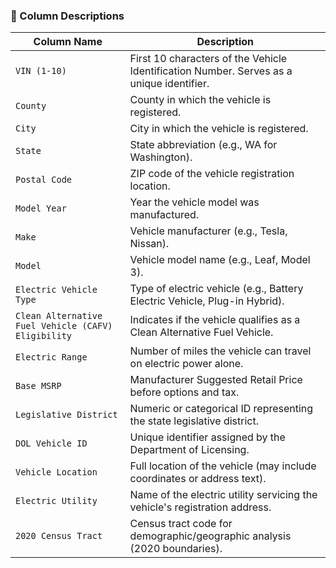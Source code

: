 ### 📄 Column Descriptions

| Column Name                                          | Description                                                                 |
|------------------------------------------------------|-----------------------------------------------------------------------------|
| `VIN (1-10)`                                         | First 10 characters of the Vehicle Identification Number. Serves as a unique identifier.
| `County`                                             | County in which the vehicle is registered.                                 |
| `City`                                               | City in which the vehicle is registered.                                   |
| `State`                                              | State abbreviation (e.g., WA for Washington).                              |
| `Postal Code`                                        | ZIP code of the vehicle registration location.                             |
| `Model Year`                                         | Year the vehicle model was manufactured.                                   |
| `Make`                                               | Vehicle manufacturer (e.g., Tesla, Nissan).                                |
| `Model`                                              | Vehicle model name (e.g., Leaf, Model 3).                                  |
| `Electric Vehicle Type`                              | Type of electric vehicle (e.g., Battery Electric Vehicle, Plug-in Hybrid). |
| `Clean Alternative Fuel Vehicle (CAFV) Eligibility`  | Indicates if the vehicle qualifies as a Clean Alternative Fuel Vehicle.    |
| `Electric Range`                                     | Number of miles the vehicle can travel on electric power alone.            |
| `Base MSRP`                                          | Manufacturer Suggested Retail Price before options and tax.                |
| `Legislative District`                               | Numeric or categorical ID representing the state legislative district.     |
| `DOL Vehicle ID`                                     | Unique identifier assigned by the Department of Licensing.                 |
| `Vehicle Location`                                   | Full location of the vehicle (may include coordinates or address text).    |
| `Electric Utility`                                   | Name of the electric utility servicing the vehicle's registration address. |
| `2020 Census Tract`                                  | Census tract code for demographic/geographic analysis (2020 boundaries).   |